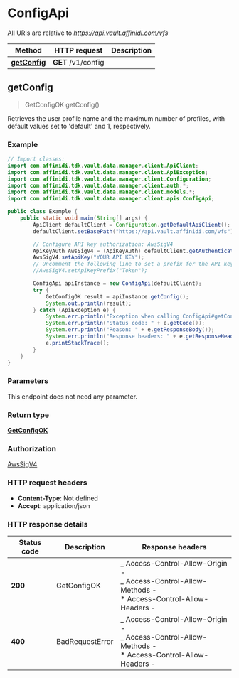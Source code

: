 # ConfigApi

All URIs are relative to *https://api.vault.affinidi.com/vfs*

| Method                                  | HTTP request       | Description |
| --------------------------------------- | ------------------ | ----------- |
| [**getConfig**](ConfigApi.md#getConfig) | **GET** /v1/config |             |

## getConfig

> GetConfigOK getConfig()

Retrieves the user profile name and the maximum number of profiles, with default values set to &#39;default&#39; and 1, respectively.

### Example

```java
// Import classes:
import com.affinidi.tdk.vault.data.manager.client.ApiClient;
import com.affinidi.tdk.vault.data.manager.client.ApiException;
import com.affinidi.tdk.vault.data.manager.client.Configuration;
import com.affinidi.tdk.vault.data.manager.client.auth.*;
import com.affinidi.tdk.vault.data.manager.client.models.*;
import com.affinidi.tdk.vault.data.manager.client.apis.ConfigApi;

public class Example {
    public static void main(String[] args) {
        ApiClient defaultClient = Configuration.getDefaultApiClient();
        defaultClient.setBasePath("https://api.vault.affinidi.com/vfs");

        // Configure API key authorization: AwsSigV4
        ApiKeyAuth AwsSigV4 = (ApiKeyAuth) defaultClient.getAuthentication("AwsSigV4");
        AwsSigV4.setApiKey("YOUR API KEY");
        // Uncomment the following line to set a prefix for the API key, e.g. "Token" (defaults to null)
        //AwsSigV4.setApiKeyPrefix("Token");

        ConfigApi apiInstance = new ConfigApi(defaultClient);
        try {
            GetConfigOK result = apiInstance.getConfig();
            System.out.println(result);
        } catch (ApiException e) {
            System.err.println("Exception when calling ConfigApi#getConfig");
            System.err.println("Status code: " + e.getCode());
            System.err.println("Reason: " + e.getResponseBody());
            System.err.println("Response headers: " + e.getResponseHeaders());
            e.printStackTrace();
        }
    }
}
```

### Parameters

This endpoint does not need any parameter.

### Return type

[**GetConfigOK**](GetConfigOK.md)

### Authorization

[AwsSigV4](../README.md#AwsSigV4)

### HTTP request headers

- **Content-Type**: Not defined
- **Accept**: application/json

### HTTP response details

| Status code | Description     | Response headers                                                                                                  |
| ----------- | --------------- | ----------------------------------------------------------------------------------------------------------------- |
| **200**     | GetConfigOK     | _ Access-Control-Allow-Origin - <br> _ Access-Control-Allow-Methods - <br> \* Access-Control-Allow-Headers - <br> |
| **400**     | BadRequestError | _ Access-Control-Allow-Origin - <br> _ Access-Control-Allow-Methods - <br> \* Access-Control-Allow-Headers - <br> |
